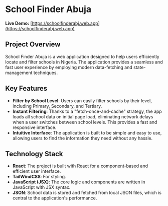 # School Finder Abuja

**Live Demo:** [https://schoolfinderabj.web.app](https://schoolfinderabj.web.app)

## Project Overview

School Finder Abuja is a web application designed to help users efficiently locate and filter schools in Nigeria. The application provides a seamless and fast user experience by employing modern data-fetching and state-management techniques.

## Key Features

* **Filter by School Level**: Users can easily filter schools by their level, including Primary, Secondary, and Tertiary.
* **Instant Filtering**: Thanks to a "fetch-once-and-cache" strategy, the app loads all school data on initial page load, eliminating network delays when a user switches between school levels. This provides a fast and responsive interface.
* **Intuitive Interface**: The application is built to be simple and easy to use, allowing users to find the information they need without any hassle.

## Technology Stack

* **React**: The project is built with React for a component-based and efficient user interface.
* **TailWindCSS**: For styling.
* **JavaScript (JSX)**: The core logic and components are written in JavaScript with JSX syntax.
* **JSON**: School data is stored and fetched from local JSON files, which is central to the application's performance.

